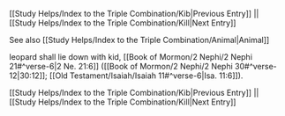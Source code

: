 [[Study Helps/Index to the Triple Combination/Kib|Previous Entry]]  ||  [[Study Helps/Index to the Triple Combination/Kill|Next Entry]]

 See also [[Study Helps/Index to the Triple Combination/Animal|Animal]]

 leopard shall lie down with kid, [[Book of Mormon/2 Nephi/2 Nephi 21#^verse-6|2 Ne. 21:6]] ([[Book of Mormon/2 Nephi/2 Nephi 30#^verse-12|30:12]]; [[Old Testament/Isaiah/Isaiah 11#^verse-6|Isa. 11:6]]).

[[Study Helps/Index to the Triple Combination/Kib|Previous Entry]]  ||  [[Study Helps/Index to the Triple Combination/Kill|Next Entry]]